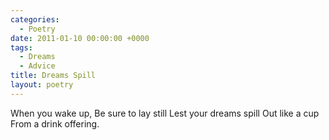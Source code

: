 ```yaml
---
categories:
  - Poetry
date: 2011-01-10 00:00:00 +0000
tags:
  - Dreams
  - Advice
title: Dreams Spill
layout: poetry
---
```


When you wake up,
Be sure to lay still
Lest your dreams spill
Out like a cup
From a drink offering.
